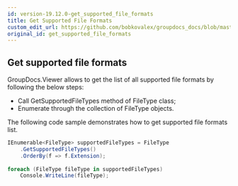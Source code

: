 ```yaml
---
id: version-19.12.0-get_supported_file_formats
title: Get Supported File Formats
custom_edit_url: https://github.com/bobkovalex/groupdocs_docs/blob/master/docs/get_supported_file_formats.md
original_id: get_supported_file_formats
---
```


## Get supported file formats

GroupDocs.Viewer allows to get the list of all supported file formats by following the below steps:
* Call GetSupportedFileTypes method of FileType class;
* Enumerate through the collection of FileType objects.

The following code sample demonstrates how to get supported file formats list.

```CS
IEnumerable<FileType> supportedFileTypes = FileType
    .GetSupportedFileTypes()
    .OrderBy(f => f.Extension);
 
foreach (FileType fileType in supportedFileTypes)
    Console.WriteLine(fileType);
```